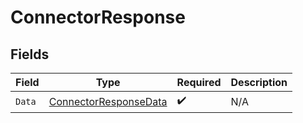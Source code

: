 # ConnectorResponse


## Fields

| Field                                                                     | Type                                                                      | Required                                                                  | Description                                                               |
| ------------------------------------------------------------------------- | ------------------------------------------------------------------------- | ------------------------------------------------------------------------- | ------------------------------------------------------------------------- |
| `Data`                                                                    | [ConnectorResponseData](../../Models/Components/ConnectorResponseData.md) | :heavy_check_mark:                                                        | N/A                                                                       |